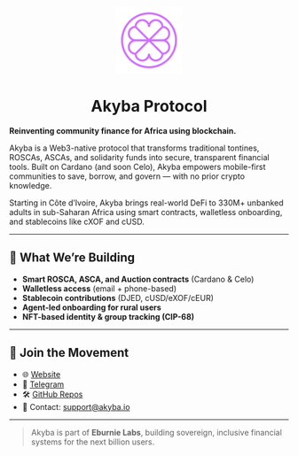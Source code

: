 <p align="center">
  <img src="assets/logo.png" alt="Akyba Logo" width="120" />
</p>

<h1 align="center">Akyba Protocol</h1>

**Reinventing community finance for Africa using blockchain.**

Akyba is a Web3-native protocol that transforms traditional tontines, ROSCAs, ASCAs, and solidarity funds into secure, transparent financial tools. Built on Cardano (and soon Celo), Akyba empowers mobile-first communities to save, borrow, and govern — with no prior crypto knowledge.

Starting in Côte d’Ivoire, Akyba brings real-world DeFi to 330M+ unbanked adults in sub-Saharan Africa using smart contracts, walletless onboarding, and stablecoins like cXOF and cUSD.

---

## 🔧 What We’re Building

- **Smart ROSCA, ASCA, and Auction contracts** (Cardano & Celo)
- **Walletless access** (email + phone-based)
- **Stablecoin contributions** (DJED, cUSD/eXOF/cEUR)
- **Agent-led onboarding for rural users**
- **NFT-based identity & group tracking (CIP-68)**

---

## 🚀 Join the Movement

- 🌐 [Website](https://aikenakyba.web.app/)
- 💬 [Telegram](https://t.me/akyba_protocol)
- 🛠️ [GitHub Repos](https://github.com/akyba-protocol)
- 📩 Contact: [support@akyba.io](mailto:angeyobo@gmail.com)

---

> Akyba is part of **Eburnie Labs**, building sovereign, inclusive financial systems for the next billion users.

